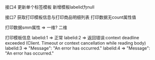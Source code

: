 接口4 更新单个标签模板
新增模板labelid为null

接口7 获取打印模板信息与打印商品明细列表
打印数据无count属性值

打印数据smm属性 => 一维? 二维

打印模板信息
labelid:1 => 正常 
labelid:2 => 返回错误:context deadline exceeded (Client. Timeout or context cancellation while reading body)
labelid:3 => "Message": "An error has occurred."
labelid:4 => "Message": "An error has occurred."
